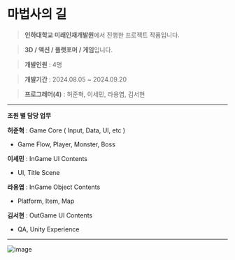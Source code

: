 # 마법사의 길

> **인하대학교 미래인재개발원**에서 진행한 프로젝트 작품입니다.

> **3D / 액션 / 플랫포머 / 게임**입니다.

> **개발인원** : 4명

> **개발기간** : 2024.08.05 ~ 2024.09.20

> **프로그래머(4)** : 허준혁, 이세민, 라용엽, 김서현

---

**조원 별 담당 업무**

**허준혁** : Game Core ( Input, Data, UI, etc )
- Game Flow, Player, Monster, Boss

**이세민** : InGame UI Contents
- UI, Title Scene
 
**라용엽** : InGame Object Contents
- Platform, Item, Map

**김서현** : OutGame UI Contents
- QA, Unity Experience

---

![image](https://github.com/user-attachments/assets/59db286d-6885-45b3-9a58-218e68a661eb)

